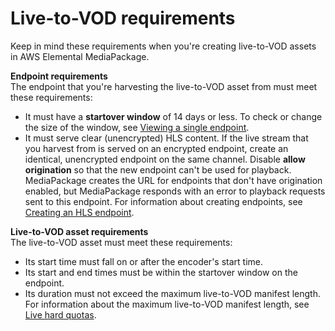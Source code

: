 # Live\-to\-VOD requirements<a name="ltov-reqmts"></a>

Keep in mind these requirements when you're creating live\-to\-VOD assets in AWS Elemental MediaPackage\.

**Endpoint requirements**  
The endpoint that you're harvesting the live\-to\-VOD asset from must meet these requirements:
+ It must have a **startover window** of 14 days or less\. To check or change the size of the window, see [Viewing a single endpoint](endpoints-view-one.md)\.
+ It must serve clear \(unencrypted\) HLS content\. If the live stream that you harvest from is served on an encrypted endpoint, create an identical, unencrypted endpoint on the same channel\. Disable **allow origination** so that the new endpoint can't be used for playback\. MediaPackage creates the URL for endpoints that don't have origination enabled, but MediaPackage responds with an error to playback requests sent to this endpoint\. For information about creating endpoints, see [Creating an HLS endpoint](endpoints-hls.md)\. 

**Live\-to\-VOD asset requirements**  
The live\-to\-VOD asset must meet these requirements:
+ Its start time must fall on or after the encoder's start time\.
+ Its start and end times must be within the startover window on the endpoint\.
+ Its duration must not exceed the maximum live\-to\-VOD manifest length\. For information about the maximum live\-to\-VOD manifest length, see [Live hard quotas](live-quotas.md#live-hard-quotas)\.